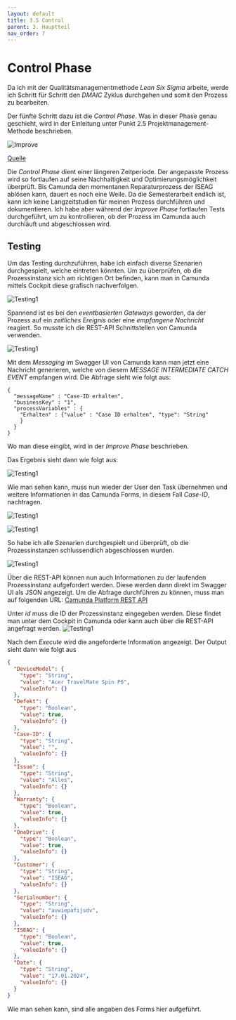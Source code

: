 ```yaml
---
layout: default
title: 3.5 Control
parent: 3. Hauptteil
nav_order: 7
---
```

# Control Phase

Da ich mit der Qualitätsmanagementmethode *Lean Six Sigma* arbeite, werde ich Schritt für Schritt den *DMAIC* Zyklus durchgehen und somit den Prozess zu bearbeiten. 

Der fünfte Schritt dazu ist die *Control Phase*. Was in dieser Phase genau geschieht, wird in der Einleitung unter Punkt 2.5 Projektmanagement-Methode beschrieben.


![Improve](../../ressources/bilder/rsz_process.png)

[Quelle](../Quellenverzeichnis/index.md#control)

Die *Control Phase* dient einer längeren Zeitperiode. Der angepasste Prozess wird so fortlaufen auf seine Nachhaltigkeit und Optimierungsmöglichkeit überprüft. Bis Camunda den momentanen Reparaturprozess der ISEAG ablösen kann, dauert es noch eine Weile. Da die Semesterarbeit endlich ist, kann ich keine Langzeitstudien für meinen Prozess durchführen und dokumentieren. Ich habe aber während der *Improve Phase* fortlaufen Tests durchgeführt, um zu kontrollieren, ob der Prozess im Camunda auch durchläuft und abgeschlossen wird.

## Testing

Um das Testing durchzuführen, habe ich einfach diverse Szenarien durchgespielt, welche eintreten könnten. Um zu überprüfen, ob die Prozessinstanz sich am richtigen Ort befinden, kann man in Camunda mittels Cockpit diese grafisch nachverfolgen.

![Testing1](../../ressources/bilder/Camunda_Testing1.png)

Spannend ist es bei den *eventbasierten Gateways* geworden, da der Prozess auf ein *zeitliches Ereignis* oder eine *empfangene Nachricht* reagiert. So musste ich die REST-API Schnittstellen von Camunda verwenden. 

![Testing1](../../ressources/bilder/Camunda_Testing2.png)

Mit dem *Messaging* im Swagger UI von Camunda kann man jetzt eine Nachricht generieren, welche von diesem *MESSAGE INTERMEDIATE CATCH EVENT* empfangen wird. Die Abfrage sieht wie folgt aus:

```
{
  "messageName" : "Case-ID erhalten",
  "businessKey" : "1",
  "processVariables" : {
    "Erhalten" : {"value" : "Case ID erhalten", "type": "String"
    }
  }
}
```

Wo man diese eingibt, wird in der *Improve Phase* beschrieben.

Das Ergebnis sieht dann wie folgt aus:

![Testing1](../../ressources/bilder/Camunda_Testing3.png)

Wie man sehen kann, muss nun wieder der User den Task übernehmen und weitere Informationen in das Camunda Forms, in diesem Fall *Case-ID*, nachtragen.

![Testing1](../../ressources/bilder/Camunda_Testing4.png)

![Testing1](../../ressources/bilder/Camunda_Testing5.png)

So habe ich alle Szenarien durchgespielt und überprüft, ob die Prozessinstanzen schlussendlich abgeschlossen wurden.

![Testing1](../../ressources/bilder/Camunda_Testing6.png)

Über die REST-API können nun auch Informationen zu der laufenden Prozessinstanz aufgefordert werden. Diese werden dann direkt im Swagger UI als JSON angezeigt. Um die Abfrage durchführen zu können, muss man auf folgenden URL: [Camunda Platform REST API](http://test-camunda.e9hpdqayfhhrc6b0.switzerlandnorth.azurecontainer.io:8080/swaggerui/#/Process%20Instance/getProcessInstanceVariables)

Unter *id* muss die ID der Prozessinstanz eingegeben werden. Diese findet man unter dem Cockpit in Camunda oder kann auch über die REST-API angefragt werden.
![Testing1](../../ressources/bilder/Camunda_Testing7_HTML.png)

Nach dem *Execute* wird die angeforderte Information angezeigt. Der Output sieht dann wie folgt aus

```json
{
  "DeviceModel": {
    "type": "String",
    "value": "Acer TravelMate Spin P6",
    "valueInfo": {}
  },
  "Defekt": {
    "type": "Boolean",
    "value": true,
    "valueInfo": {}
  },
  "Case-ID": {
    "type": "String",
    "value": "",
    "valueInfo": {}
  },
  "Issue": {
    "type": "String",
    "value": "Alles",
    "valueInfo": {}
  },
  "Warranty": {
    "type": "Boolean",
    "value": true,
    "valueInfo": {}
  },
  "OneDrive": {
    "type": "Boolean",
    "value": true,
    "valueInfo": {}
  },
  "Customer": {
    "type": "String",
    "value": "ISEAG",
    "valueInfo": {}
  },
  "Serialnumber": {
    "type": "String",
    "value": "avwiepafijsdv",
    "valueInfo": {}
  },
  "ISEAG": {
    "type": "Boolean",
    "value": true,
    "valueInfo": {}
  },
  "Date": {
    "type": "String",
    "value": "17.01.2024",
    "valueInfo": {}
  }
}
```

Wie man sehen kann, sind alle angaben des Forms hier aufgeführt.